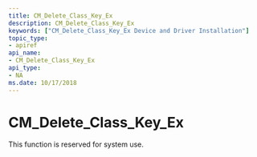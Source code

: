 ```yaml
---
title: CM_Delete_Class_Key_Ex
description: CM_Delete_Class_Key_Ex
keywords: ["CM_Delete_Class_Key_Ex Device and Driver Installation"]
topic_type:
- apiref
api_name:
- CM_Delete_Class_Key_Ex
api_type:
- NA
ms.date: 10/17/2018
---
```


# CM_Delete_Class_Key_Ex

This function is reserved for system use.
